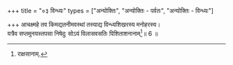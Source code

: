 +++
title = "०३ विन्ध्यः"
types = ["अन्योक्तिः", "अन्योक्तिः - पर्वतः", "अन्योक्तिः - विन्ध्यः"]

+++
आचक्ष्महे तव किमद्यतनीमवस्थां तस्याद्य विन्ध्यशिखरस्य मनोहरस्य।  
यत्रैव सप्तमुनयस्तपसा निषेदुः सोऽयं विलासवसतिः पिशिताशनानाम्[^1]॥ 6 ॥  


[^1]: राक्षसानाम्.
 